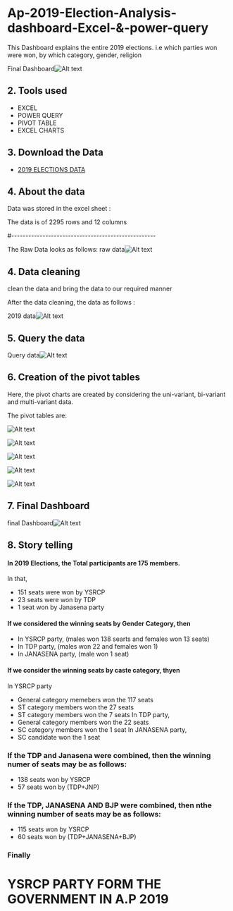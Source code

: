 
# Ap-2019-Election-Analysis-dashboard-Excel-&-power-query

This Dashboard explains the entire 2019 elections.
i.e which parties won were won, by which category, gender, religion

Final Dashboard![Alt text](<Screenshot 2023-12-25 153848.png>)
## 2. Tools used

- EXCEL
- POWER QUERY
- PIVOT TABLE
- EXCEL CHARTS

 ## 3. Download the Data

 + [2019 ELECTIONS DATA](https://github.com/medisetti-jayakumar/AP-2019--Electiction-Analysis-by-Excel-dashboard-and-power-query/blob/main/ap_results.xlsx)

## 4. About the data
Data was stored in the excel sheet :

The data is of 2295 rows and 12 columns

#---------------------------------------------------

 The Raw Data looks as follows:
raw data![Alt text](<Screenshot 2023-12-25 153913.png>)


## 4. Data cleaning

clean the data and bring the data to our required manner

After the data cleaning, the data as follows :

2019 data![Alt text](<Screenshot 2023-12-25 155837.png>)

## 5. Query the data
Query data![Alt text](<Screenshot 2023-12-25 153926.png>)

## 6. Creation of the pivot tables
Here, the  pivot charts are created by considering the uni-variant, bi-variant and multi-variant data.

The pivot tables are:

![Alt text](<Screenshot 2023-12-25 161338.png>)

![Alt text](<Screenshot 2023-12-25 161406.png>)

![Alt text](<Screenshot 2023-12-25 161701.png>)

![Alt text](<Screenshot 2023-12-25 153805.png>)

![Alt text](<Screenshot 2023-12-25 161732.png>)

## 7. Final Dashboard

final Dashboard![Alt text](<Screenshot 2023-12-25 153848.png>)

## 8. Story telling

#### In 2019 Elections, the Total participants are 175 members.
In that,
- 151 seats were won by YSRCP
- 23 seats were won by TDP
- 1 seat won by Janasena party

#### If we considered the winning seats by Gender Category, then
+ In YSRCP party, (males won 138 searts and females won 13 seats)
+ In TDP party, (males won 22 and females won 1)
+ In JANASENA party, (male won 1 seat)

#### If we consider the winning seats by caste category, thyen
In YSRCP party
* General category memebers won the 117 seats
* ST category members won the 27 seats
* ST category members won the 7 seats
In TDP party,
* General category members won the 22 seats
* SC category members won the 1 seat
In JANASENA party,
* SC candidate won the 1 seat

### If the TDP and Janasena were combined, then the winning numer of seats may be as follows:
- 138 seats won by YSRCP
- 57 seats won by  (TDP+JNP)

### If the TDP, JANASENA AND BJP were combined, then nthe winning number of seats may be as follows:
- 115 seats won by YSRCP
- 60 seats won by (TDP+JANASENA+BJP)

### Finally
# YSRCP PARTY FORM THE GOVERNMENT IN A.P 2019

